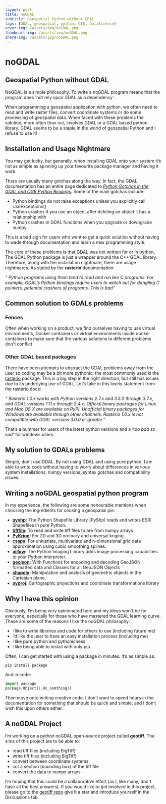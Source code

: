 ```yaml
---
layout: post
title: noGDAL
subtitle: Geospatial Python without GDAL
tags: [GDAL, geospatial, python, GIS, DataScience]
cover-img: /assets/img/noGDAL.png
thumbnail-img: /assets/img/noGDAL.png
share-img: /assets/img/noGDAL.png
---
```


# noGDAL

## Geospatial Python without GDAL

NoGDAL is a simple philosophy. To write a noGDAL program means that the program does 'not rely upon GDAL as a dependency'. 

When programming a geospatial application with python, we often need to read and write raster files, convert coordinate systems or do some processing of geospatial data. When faced with these problems the solution, more often than not, involves GDAL or a GDAL based python library. GDAL seems to be a staple in the world of geospatial Python and I refuse to use it!

## Installation and Usage Nightmare

You may get lucky, but generally, when installing GDAL onto your system it’s not as simple as spinning up your favourite package manager and having it work. 

There are usually many gotchas along the way. In fact, the GDAL documentation has an entire page dedicated to *[Python Gotchas in the GDAL and OGR Python Bindings](https://gdal.org/api/python_gotchas.html)*. Some of the main gotchas include:

- Python bindings do not raise exceptions unless you explicitly call UseExceptions()
- Python crashes if you use an object after deleting an object it has a relationship with
- Python crashes in GDAL functions when you upgrade or downgrade numpy

This is a bad sign for users who want to get a quick solution without having to wade through documentation and learn a new programming style. 

The core of these problems is that GDAL was not written for or in python. The GDAL Python package is just a wrapper around the C++ GDAL library. Therefore, along with the installation nightmare, there are usage nightmares. As stated by the **rasterio** documentation:

*” Python programs using them tend to read and run like C programs. For example, GDAL’s Python bindings require users to watch out for dangling C pointers, potential crashers of programs. This is bad”*

## Common solution to GDALs problems

### Fences

Often when working on a product, we find ourselves having to use virtual environments, Docker containers or virtual environments inside docker containers to make sure that the various solutions to different problems don't conflict 

### Other GDAL based packages

There have been attempts to abstract the GDAL problems away from the user so coding may be a bit more pythonic; the most commonly used is the [rasterio](https://pypi.org/project/rasterio/) package. This is a big step in the right direction, but still has issues due to its underlying use of GDAL. Let’s take in this lovely statement from the rasterio docs:

*” Rasterio 1.0.x works with Python versions 2.7.x and 3.5.0 through 3.7.x, and GDAL versions 1.11.x through 2.4.x. Official binary packages for Linux and Mac OS X are available on PyPI. Unofficial binary packages for Windows are available through other channels.
Rasterio 1.0.x is not compatible with GDAL versions 3.0.0 or greater.”*

That’s a bummer for users of the latest python versions and a *‘too bad so sad’* for windows users. 

## My solution to GDALs problems

Simple, don’t use GDAL. By not using GDAL and using pure python, I am able to write code without having to worry about differences in various system installations, numpy versions, syntax gotchas and compatibility issues. 

## Writing a noGDAL geospatial python program

In my experience, the following are some honourable mentions when choosing the ingredients for cooking a geospatial pie:

- **[pyshp](https://pypi.org/project/pyshp/):** The Python Shapefile Library (PyShp) reads and writes ESRI Shapefiles in pure Python.
- **[tifffile](https://pypi.org/project/tifffile/):** To read and write tiff files to are from numpy arrays
- **[PyKrige](https://pypi.org/project/PyKrige/):** For 2D and 3D ordinary and universal kriging.
- **[csaps](https://pypi.org/project/csaps/):** For univariate, multivariate and n-dimensional grid data approximation using cubic smoothing splines.
- **[pillow](https://pillow.readthedocs.io/en/stable/):** The Python Imaging Library adds image processing capabilities to your Python interpreter.
- **[geojson](https://pypi.org/project/geojson/):** With Functions for encoding and decoding GeoJSON formatted data and Classes for all GeoJSON Objects
- **[shapely](https://pypi.org/project/Shapely/):** Manipulation and analysis of geometric objects in the Cartesian plane.
- **[pyproj](https://pypi.org/project/pyproj/):** Cartographic projections and coordinate transformations library

## Why I have this opinion

Obviously, I’m being very opinionated here and my ideas won't be for everyone; especially for those who have mastered the GDAL learning curve. These are some of the reasons I like the noGDAL philosophy:

- I like to write libraries and code for others to use (including future me)
- I’d like the user to have an easy installation process (including me)
- I like pure python and pythonicness 
- I like being able to install with only pip. 

Often, I can get started with using a package in minutes. It’s as simple as:

```
pip install package
```

And in code:

```python
import package
package.Object().do_somthing()
```

Then move onto writing creative code. I don’t want to spend hours in the documentation for something that should be quick and simple; and I don’t wish this upon others either. 

## A noGDAL Project

I’m working on a python noGDAL open-source project called **geotiff**. The aims of this project are to be able to:

- read tiff files (including BigTiff)
- write tiff files (including BigTiff)
- convert between coordinate systems
- cut a section (bounding box) of the tiff file
- convert the data to numpy arrays

I’m hoping that this could be a collaborative effort (as I, like many, don't have all the best answers). If you would like to get involved in this project, please go to the [geotiff repo](https://github.com/Open-Source-Agriculture/geotiff) give it a star and introduce yourself in the Discussions tab.   